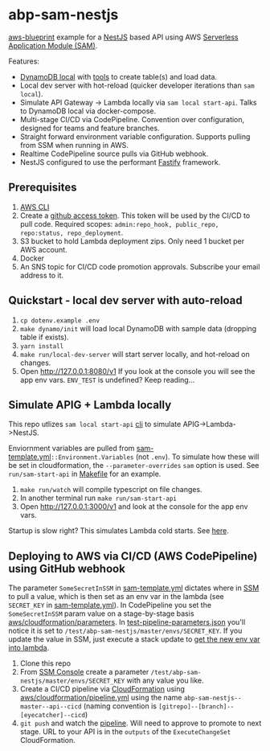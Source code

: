 # abp-sam-nestjs

[aws-blueprint](https://github.com/rynop/aws-blueprint) example for a [NestJS](https://nestjs.com/) based API using AWS [Serverless Application Module (SAM)](https://github.com/awslabs/serverless-application-model).

Features:

-  [DynamoDB local](https://hub.docker.com/r/amazon/dynamodb-local) with [tools](./dynamodb) to create table(s) and load data.
-  Local dev server with hot-reload (quicker developer iterations than `sam local`).
-  Simulate API Gateway -> Lambda locally via `sam local start-api`.  Talks to DynamoDB local via docker-compose.
-  Multi-stage CI/CD via CodePipeline.  Convention over configuration, designed for teams and feature branches.
-  Straight forward environment variable configuration.  Supports pulling from SSM when running in AWS.
-  Realtime CodePipeline source pulls via GitHub webhook.
-  NestJS configured to use the performant [Fastify](https://docs.nestjs.com/techniques/performance) framework.

## Prerequisites

1.  [AWS CLI](https://docs.aws.amazon.com/cli/latest/userguide/cli-chap-install.html)
1.  Create a [github access token](https://github.com/settings/tokens). This token will be used by the CI/CD to pull code. Required scopes: `admin:repo_hook, public_repo, repo:status, repo_deployment`.
1.  S3 bucket to hold Lambda deployment zips. Only need 1 bucket per AWS account.
1.  Docker
1.  An SNS topic for CI/CD code promotion approvals. Subscribe your email address to it.

## Quickstart - local dev server with auto-reload

1.  `cp dotenv.example .env`
1.  `make dynamo/init` will load local DynamoDB with sample data (dropping table if exists).
1.  `yarn install`
1.  `make run/local-dev-server` will start server locally, and hot-reload on changes.
1.  Open http://127.0.0.1:8080/v1 If you look at the console you will see the app env vars. `ENV_TEST` is undefined? Keep reading...

## Simulate APIG + Lambda locally

This repo utlizes `sam local start-api` [cli](https://docs.aws.amazon.com/serverless-application-model/latest/developerguide/serverless-sam-cli-using-start-api.html) to simulate APIG->Lambda->NestJS.

Enviornment variables are pulled from [sam-template.yml](./aws/cloudformation/sam-template.yml)`::Environment.Variables` (not `.env`).  To simulate how these will be set in cloudformation, the `--parameter-overrides` `sam` option is used.  See `run/sam-start-api` in [Makefile](./Makefile) for an example.

1. `make run/watch` will compile typescript on file changes.
1. In another terminal run `make run/sam-start-api`
1. Open http://127.0.0.1:3000/v1 and look at the console for the app env vars.

Startup is slow right? This simulates Lambda cold starts. See [here](https://github.com/awslabs/aws-sam-cli/issues/239).

## Deploying to AWS via CI/CD (AWS CodePipeline) using GitHub webhook

The parameter `SomeSecretInSSM` in [sam-template.yml](./aws/cloudformation/sam-template.yml) dictates where in [SSM](https://console.aws.amazon.com/systems-manager/parameters) to pull a value, which is then set as an env var in the lambda (see `SECRET_KEY` in [sam-template.yml](./aws/cloudformation/sam-template.yml)). In CodePipeline you set the `SomeSecretInSSM` param value on a stage-by-stage basis [aws/cloudformation/parameters](./aws/cloudformation/parameters).  In [test-pipeline-parameters.json](./aws/cloudformation/parameters/test--pipeline-parameters.json) you'll notice it is set to `/test/abp-sam-nestjs/master/envs/SECRET_KEY`. If you update the value in SSM, just execute a stack update to [get the new env var into lambda](https://aws.amazon.com/blogs/mt/integrating-aws-cloudformation-with-aws-systems-manager-parameter-store/).

1. Clone this repo
1. From [SSM Console](https://console.aws.amazon.com/systems-manager/parameters) create a parameter `/test/abp-sam-nestjs/master/envs/SECRET_KEY` with any value you like.
1. Create a CI/CD pipeline via [CloudFormation](https://console.aws.amazon.com/cloudformation/home?region=us-east-1#/stacks/create/template) using [aws/cloudformation/pipeline.yml](./aws/cloudformation/pipeline.yml) using the name `abp-sam-nestjs--master--api--cicd` (naming convention is `[gitrepo]--[branch]--[eyecatcher]--cicd`)
1. `git push` and watch the [pipeline](https://console.aws.amazon.com/codesuite/codepipeline/pipelines).  Will need to approve to promote to next stage.  URL to your API is in the `outputs` of the `ExecuteChangeSet` CloudFormation.

